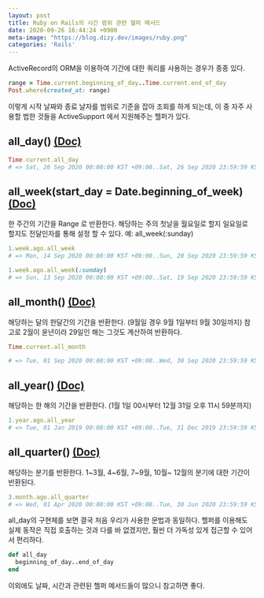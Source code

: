 ```yaml
---
layout: post
title: Ruby on Rails의 시간 범위 관련 헬퍼 메서드
date: 2020-09-26 16:44:24 +0900
meta-image: "https://blog.dizy.dev/images/ruby.png"
categories: 'Rails'
---
```


ActiveRecord의 ORM을 이용하여 기간에 대한 쿼리를 사용하는 경우가 종종 있다.

```ruby
range = Time.current.beginning_of_day..Time.current.end_of_day
Post.where(created_at: range)
```

이렇게 시작 날짜와 종료 날자를 범위로 기준을 잡아 조회를 하게 되는데, 이 중 자주 사용할 법한 것들을 ActiveSupport 에서 지원해주는 헬퍼가 있다.

## all_day() <a href="https://api.rubyonrails.org/classes/DateAndTime/Calculations.html#method-i-all_day)" rel="noreferrer" target="_blank">(Doc)</a>

```ruby
Time.current.all_day
# => Sat, 26 Sep 2020 00:00:00 KST +09:00..Sat, 26 Sep 2020 23:59:59 KST +09:00
```

## all_week(start_day = Date.beginning_of_week) <a href="https://api.rubyonrails.org/classes/DateAndTime/Calculations.html#method-i-all_week)" rel="noreferrer" target="_blank">(Doc)</a>

한 주간의 기간을 Range 로 반환한다.
해당하는 주의 첫날을 월요일로 할지 일요일로 할지도 전달인자를 통해 설정 할 수 있다. 예: all_week(:sunday)

```ruby
1.week.ago.all_week
# => Mon, 14 Sep 2020 00:00:00 KST +09:00..Sun, 20 Sep 2020 23:59:59 KST +09:00

1.week.ago.all_week(:sunday)
# => Sun, 13 Sep 2020 00:00:00 KST +09:00..Sat, 19 Sep 2020 23:59:59 KST +09:00
```

## all_month() <a href="https://api.rubyonrails.org/classes/DateAndTime/Calculations.html#method-i-all_month" rel="noreferrer" target="_blank">(Doc)</a>

해당하는 달의 한달간의 기간을 반환한다. (9월일 경우 9월 1일부터 9월 30일까지)
참고로 2월이 윤년이라 29일인 해는 그것도 계산하여 반환하다.

```ruby
Time.current.all_month

# => Tue, 01 Sep 2020 00:00:00 KST +09:00..Wed, 30 Sep 2020 23:59:59 KST +09:00
```

## all_year() <a href="https://api.rubyonrails.org/classes/DateAndTime/Calculations.html#method-i-all_year" rel="noreferrer" target="_blank">(Doc)</a>

해당하는 한 해의 기간을 반환한다. (1월 1일 00시부터 12월 31일 오후 11시 59분까지)

```ruby
1.year.ago.all_year 
# => Tue, 01 Jan 2019 00:00:00 KST +09:00..Tue, 31 Dec 2019 23:59:59 KST +09:00
```

## all_quarter() <a href="https://api.rubyonrails.org/classes/DateAndTime/Calculations.html#method-i-all_quarter" rel="noreferrer" target="_blank">(Doc)</a>

해당하는 분기를 반환한다. 1~3월, 4~6월, 7~9월, 10월~ 12월의 분기에 대한 기간이 반환된다.

```ruby
3.month.ago.all_quarter
# => Wed, 01 Apr 2020 00:00:00 KST +09:00..Tue, 30 Jun 2020 23:59:59 KST +09:00
```

all_day의 구현체를 보면 결국 처음 우리가 사용한 문법과 동일하다. 헬퍼를 이용해도 실제 동작은 직접 호출하는 것과 다를 바 없겠지만, 훨씬 더 가독성 있게 접근할 수 있어서 편리하다.

```ruby
def all_day
  beginning_of_day..end_of_day
end
```

이외에도 날짜, 시간과 관련된 헬퍼 메서드들이 많으니 참고하면 좋다.